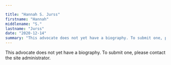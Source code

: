```yaml
---

title: "Hannah S. Jurss"
firstname: "Hannah"
middlename: "S."
lastname: "Jurss"
date: "2020-12-14"
summary: "This advocate does not yet have a biography. To submit one, please contact the site administrator."
---
```

This advocate does not yet have a biography. To submit one, please contact the site administrator.

